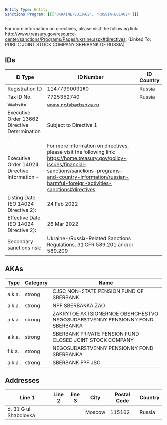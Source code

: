```yaml
---
Entity Type: Entity
Sanctions Program: [[['UKRAINE-EO13662', 'RUSSIA-EO14024']]]
---
```

For more information on directives, please visit the following link: http://www.treasury.gov/resource-center/sanctions/Programs/Pages/ukraine.aspx#directives; (Linked To: PUBLIC JOINT STOCK COMPANY SBERBANK OF RUSSIA)

## IDs
| ID Type | ID Number | ID Country |
|---------|-----------|------------|
| Registration ID | 1147799009160 | Russia |
| Tax ID No. | 7725352740 | Russia |
| Website | www.npfsberbanka.ru |  |
| Executive Order 13662 Directive Determination - | Subject to Directive 1 |  |
| Executive Order 14024 Directive Information - | For more information on directives, please visit the following link: https://home.treasury.gov/policy-issues/financial-sanctions/sanctions-programs-and-country-information/russian-harmful-foreign-activities-sanctions#directives |  |
| Listing Date (EO 14024 Directive 2): | 24 Feb 2022 |  |
| Effective Date (EO 14024 Directive 2): | 26 Mar 2022 |  |
| Secondary sanctions risk: | Ukraine-/Russia-Related Sanctions Regulations, 31 CFR 589.201 and/or 589.209 |  |


## AKAs
| Type | Category | Name      | 
|------|----------|-----------|
| a.k.a. | strong | CJSC NON-STATE PENSION FUND OF SBERBANK |
| a.k.a. | strong | NPF SBERBANKA ZAO |
| a.k.a. | strong | ZAKRYTOE AKTSIONERNOE OBSHCHESTVO NEGOSUDARSTVENNY PENSIONNY FOND SBERBANKA |
| a.k.a. | strong | SBERBANK PRIVATE PENSION FUND CLOSED JOINT STOCK COMPANY |
| f.k.a. | strong | NEGOSUDARSTVENNY PENSIONNY FOND SBERBANKA |
| a.k.a. | strong | SBERBANK PPF JSC |


## Addresses
| Line 1 | Line 2 | line 3 | City | Postal Code| Country | 
|--------|--------|--------|------|------------|---------|
| d. 31 G ul. Shabolovka |  |  | Moscow | 115162 | Russia |

